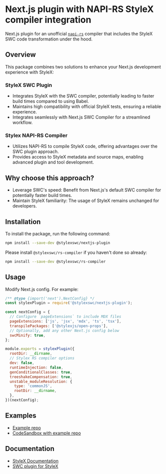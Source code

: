 # Next.js plugin with NAPI-RS StyleX compiler integration

Next.js plugin for an unofficial
[`napi-rs`](https://github.com/dwlad90/stylex-swc-plugin/tree/master/crates/stylex-rs-compiler)
compiler that includes the StyleX SWC code transformation under the hood.

## Overview

This package combines two solutions to enhance your Next.js development experience with StyleX:

### StyleX SWC Plugin

* Integrates StyleX with the SWC compiler, potentially leading to faster build times compared to using Babel.
* Maintains high compatibility with official StyleX tests, ensuring a reliable experience.
* Integrates seamlessly with Next.js SWC Compiler for a streamlined workflow.

### Stylex NAPI-RS Compiler

* Utilizes NAPI-RS to compile StyleX code, offering advantages over the SWC plugin approach.
* Provides access to StyleX metadata and source maps, enabling advanced plugin and tool development.

## Why choose this approach?

* Leverage SWC's speed: Benefit from Next.js's default SWC compiler for potentially faster build times.
* Maintain StyleX familiarity: The usage of StyleX remains unchanged for developers.

## Installation

To install the package, run the following command:

```bash
npm install --save-dev @stylexswc/nextjs-plugin
```

Please install `@stylexswc/rs-compiler` if you haven't done so already:

```bash
npm install --save-dev @stylexswc/rs-compiler
```

## Usage

Modify Next.js config. For example:

```js
/** @type {import('next').NextConfig} */
const stylexPlugin = require('@stylexswc/nextjs-plugin');

const nextConfig = {
  // Configure `pageExtensions` to include MDX files
  pageExtensions: ['js', 'jsx', 'mdx', 'ts', 'tsx'],
  transpilePackages: ['@stylexjs/open-props'],
  // Optionally, add any other Next.js config below
  swcMinify: true,
};

module.exports = stylexPlugin({
  rootDir: __dirname,
  // Stylex RS compiler options
  dev: false,
  runtimeInjection: false,
  genConditionalClasses: true,
  treeshakeCompensation: true,
  unstable_moduleResolution: {
    type: 'commonJS',
    rootDir: __dirname,
  },
})(nextConfig);
```

## Examples

* [Example repo](https://github.com/Dwlad90/nextjs-app-dir-stylex)
* [CodeSandbox with example repo](https://codesandbox.io/p/github/Dwlad90/nextjs-app-dir-stylex/main)

## Documentation

* [StyleX Documentation](https://stylexjs.com)
* [SWC plugin for StyleX](https://github.com/Dwlad90/stylex-swc-plugin/tree/master/packages/swc-plugin)

